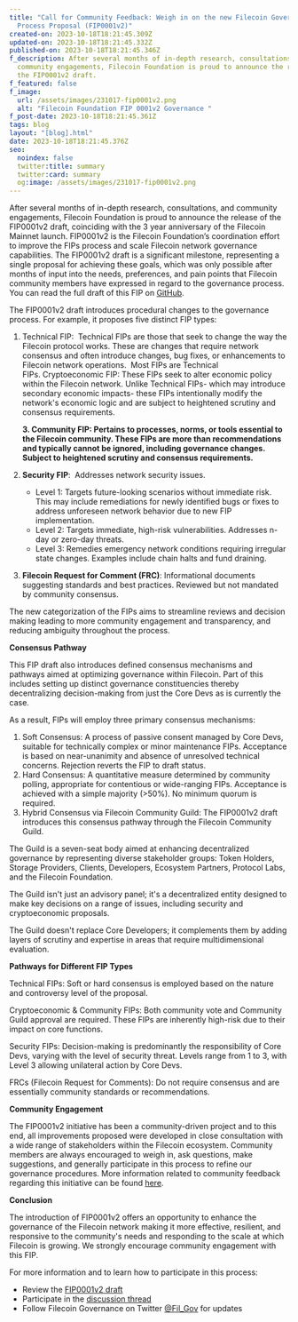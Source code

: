 ```yaml
---
title: "Call for Community Feedback: Weigh in on the new Filecoin Governance
  Process Proposal (FIP0001v2)"
created-on: 2023-10-18T18:21:45.309Z
updated-on: 2023-10-18T18:21:45.332Z
published-on: 2023-10-18T18:21:45.346Z
f_description: After several months of in-depth research, consultations, and
  community engagements, Filecoin Foundation is proud to announce the release of
  the FIP0001v2 draft.
f_featured: false
f_image:
  url: /assets/images/231017-fip0001v2.png
  alt: "Filecoin Foundation FIP 0001v2 Governance "
f_post-date: 2023-10-18T18:21:45.361Z
tags: blog
layout: "[blog].html"
date: 2023-10-18T18:21:45.376Z
seo:
  noindex: false
  twitter:title: summary
  twitter:card: summary
  og:image: /assets/images/231017-fip0001v2.png
---
```

After several months of in-depth research, consultations, and community engagements, Filecoin Foundation is proud to announce the release of the FIP0001v2 draft, coinciding with the 3 year anniversary of the Filecoin Mainnet launch. FIP0001v2 is the Filecoin Foundation’s coordination effort to improve the FIPs process and scale Filecoin network governance capabilities. The FIP0001v2 draft is a significant milestone, representing a single proposal for achieving these goals, which was only possible after months of input into the needs, preferences, and pain points that Filecoin community members have expressed in regard to the governance process. You can read the full draft of this FIP on [GitHub](https://github.com/filecoin-project/FIPs/pull/850).

The FIP0001v2 draft introduces procedural changes to the governance process. For example, it proposes five distinct FIP types:

1. Technical FIP:  Technical FIPs are those that seek to change the way the Filecoin protocol works. These are changes that require network consensus and often introduce changes, bug fixes, or enhancements to Filecoin network operations.  Most FIPs are Technical FIPs. Cryptoeconomic FIP: These FIPs seek to alter economic policy within the Filecoin network. Unlike Technical FIPs- which may introduce secondary economic impacts- these FIPs intentionally modify the network's economic logic and are subject to heightened scrutiny and consensus requirements.

   **3. Community FIP: Pertains to processes, norms, or tools essential to the Filecoin community. These FIPs are more than recommendations and typically cannot be ignored, including governance changes. Subject to heightened scrutiny and consensus requirements.**
2. **Security FIP**:  Addresses network security issues.

   * Level 1: Targets future-looking scenarios without immediate risk. This may include remediations for newly identified bugs or fixes to address unforeseen network behavior due to new FIP implementation.
   * Level 2: Targets immediate, high-risk vulnerabilities. Addresses n-day or zero-day threats.
   * Level 3: Remedies emergency network conditions requiring irregular state changes. Examples include chain halts and fund draining.
3. **Filecoin Request for Comment (FRC)**: Informational documents suggesting standards and best practices. Reviewed but not mandated by community consensus.

The new categorization of the FIPs aims to streamline reviews and decision making leading to more community engagement and transparency, and reducing ambiguity throughout the process. 

**Consensus Pathway**

This FIP draft also introduces defined consensus mechanisms and pathways aimed at optimizing governance within Filecoin. Part of this includes setting up distinct governance constituencies thereby decentralizing decision-making from just the Core Devs as is currently the case. 

As a result, FIPs will employ three primary consensus mechanisms: 

1. Soft Consensus: A process of passive consent managed by Core Devs, suitable for technically complex or minor maintenance FIPs. Acceptance is based on near-unanimity and absence of unresolved technical concerns. Rejection reverts the FIP to draft status.
2. Hard Consensus: A quantitative measure determined by community polling, appropriate for contentious or wide-ranging FIPs. Acceptance is achieved with a simple majority (>50%). No minimum quorum is required.
3. Hybrid Consensus via Filecoin Community Guild: The FIP0001v2 draft introduces this consensus pathway through the Filecoin Community Guild. 

The Guild is a seven-seat body aimed at enhancing decentralized governance by representing diverse stakeholder groups: Token Holders, Storage Providers, Clients, Developers, Ecosystem Partners, Protocol Labs, and the Filecoin Foundation.

The Guild isn't just an advisory panel; it's a decentralized entity designed to make key decisions on a range of issues, including security and cryptoeconomic proposals. 

The Guild doesn't replace Core Developers; it complements them by adding layers of scrutiny and expertise in areas that require multidimensional evaluation.

**Pathways for Different FIP Types**

Technical FIPs: Soft or hard consensus is employed based on the nature and controversy level of the proposal.

Cryptoeconomic & Community FIPs: Both community vote and Community Guild approval are required. These FIPs are inherently high-risk due to their impact on core functions.

Security FIPs: Decision-making is predominantly the responsibility of Core Devs, varying with the level of security threat. Levels range from 1 to 3, with Level 3 allowing unilateral action by Core Devs.

FRCs (Filecoin Request for Comments): Do not require consensus and are essentially community standards or recommendations.

**Community Engagement**

The FIP0001v2 initiative has been a community-driven project and to this end, all improvements proposed were developed in close consultation with a wide range of stakeholders within the Filecoin ecosystem. Community members are always encouraged to weigh in, ask questions, make suggestions, and generally participate in this process to refine our governance procedures. More information related to community feedback regarding this initiative can be found [here](https://github.com/filecoin-project/FIPs/discussions/799). 

**Conclusion**

The introduction of FIP0001v2 offers an opportunity to enhance the governance of the Filecoin network making it more effective, resilient, and responsive to the community's needs and responding to the scale at which Filecoin is growing. We strongly encourage community engagement with this FIP. 

For more information and to learn how to participate in this process:

* Review the [FIP0001v2 draft](https://github.com/filecoin-project/FIPs/pull/850)
* Participate in the [discussion thread](https://github.com/filecoin-project/FIPs/pull/850)
* Follow Filecoin Governance on Twitter [@Fil_Gov](https://twitter.com/fil_gov) for updates